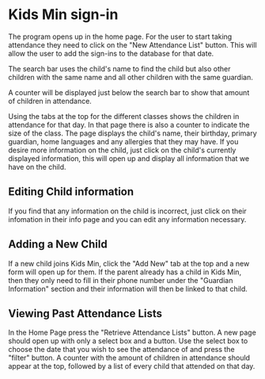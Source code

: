 # Kids Min sign-in

<p>The program opens up in the home page. For the user to start taking attendance they need to click on the "New Attendance List" button. This will allow the user to add the sign-ins to the database for that date.</p>
<p>The search bar uses the child's name to find the child but also other children with the same name and all other children with the same guardian.</p>
<p>A counter will be displayed just below the search bar to show that amount of children in attendance.</p>
<p>Using the tabs at the top for the different classes shows the children in attendance for that day. In that page there is also a counter to indicate the size of the class. The page displays the child's name, their birthday, primary guardian, home languages and any allergies that they may have. If you desire more information on the child, just click on the child's currently displayed information, this will open up and display all information that we have on the child.</p>

## Editing Child information
<p>If you find that any information on the child is incorrect, just click on their infomation in their info page and you can edit any information necessary.</p>

## Adding a New Child  
<p>If a new child joins Kids Min, click the "Add New" tab at the top and a new form will open up for them. If the parent already has a child in Kids Min, then they only need to fill in their phone number under the "Guardian Information" section and their information will then be linked to that child.</p>

## Viewing Past Attendance Lists
<p>In the Home Page press the "Retrieve Attendance Lists" button. A new page should open up with only a select box and a button. Use the select box to choose the date that you wish to see the attendance of and press the "filter" button. A counter with the amount of children in attendance should appear at the top, followed by a list of every child that attended on that day.</p>


